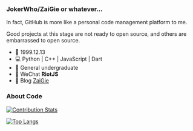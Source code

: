 ### JokerWho/ZaiGie or whatever...

In fact, GitHub is more like a personal code management platform to me.

Good projects at this stage are not ready to open source, and others are embarrassed to open source. 
 
 - 🎂 1999.12.13
 - 💻 Python | C++ | JavaScript | Dart
 - 🏫 General undergraduate 
 - 💬 WeChat **RiotJS**
 - 📰 Blog  [ZaiGie](https://www.zaigie.com/)


### About Code

[![Contribution Stats](https://github-contribution-stats.vercel.app/api/?username=jokerwho)](https://github.com/LordDashMe/github-contribution-stats/)

[![Top Langs](https://github-readme-stats.vercel.app/api/top-langs/?username=jokerwho&layout=compact)](https://github.com/jokerwho)
